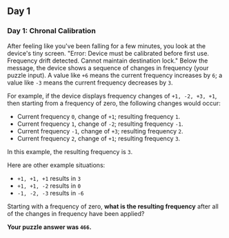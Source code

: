 ## Day 1

### Day 1: Chronal Calibration

After feeling like you've been falling for a few minutes, you look at the device's tiny screen. 
"Error: Device must be calibrated before first use. Frequency drift detected. Cannot maintain 
destination lock." Below the message, the device shows a sequence of changes in frequency 
(your puzzle input). A value like `+6` means the current frequency increases by `6`; a value like 
`-3` means the current frequency decreases by `3`.

For example, if the device displays frequency changes of `+1, -2, +3, +1`, then starting from a 
frequency of zero, the following changes would occur:

- Current frequency  `0`, change of `+1`; resulting frequency  `1`.
- Current frequency  `1`, change of `-2`; resulting frequency `-1`.
- Current frequency `-1`, change of `+3`; resulting frequency  `2`.
- Current frequency  `2`, change of `+1`; resulting frequency  `3`.

In this example, the resulting frequency is `3`.

Here are other example situations:

- `+1, +1, +1` results in  `3`
- `+1, +1, -2` results in  `0`
- `-1, -2, -3` results in `-6`

Starting with a frequency of zero, **what is the resulting frequency** after all of the changes in 
frequency have been applied?

**Your puzzle answer was `466`.**


